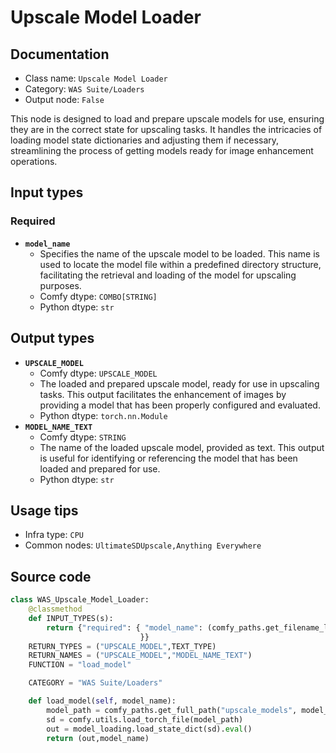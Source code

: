 # Upscale Model Loader
## Documentation
- Class name: `Upscale Model Loader`
- Category: `WAS Suite/Loaders`
- Output node: `False`

This node is designed to load and prepare upscale models for use, ensuring they are in the correct state for upscaling tasks. It handles the intricacies of loading model state dictionaries and adjusting them if necessary, streamlining the process of getting models ready for image enhancement operations.
## Input types
### Required
- **`model_name`**
    - Specifies the name of the upscale model to be loaded. This name is used to locate the model file within a predefined directory structure, facilitating the retrieval and loading of the model for upscaling purposes.
    - Comfy dtype: `COMBO[STRING]`
    - Python dtype: `str`
## Output types
- **`UPSCALE_MODEL`**
    - Comfy dtype: `UPSCALE_MODEL`
    - The loaded and prepared upscale model, ready for use in upscaling tasks. This output facilitates the enhancement of images by providing a model that has been properly configured and evaluated.
    - Python dtype: `torch.nn.Module`
- **`MODEL_NAME_TEXT`**
    - Comfy dtype: `STRING`
    - The name of the loaded upscale model, provided as text. This output is useful for identifying or referencing the model that has been loaded and prepared for use.
    - Python dtype: `str`
## Usage tips
- Infra type: `CPU`
- Common nodes: `UltimateSDUpscale,Anything Everywhere`


## Source code
```python
class WAS_Upscale_Model_Loader:
    @classmethod
    def INPUT_TYPES(s):
        return {"required": { "model_name": (comfy_paths.get_filename_list("upscale_models"), ),
                             }}
    RETURN_TYPES = ("UPSCALE_MODEL",TEXT_TYPE)
    RETURN_NAMES = ("UPSCALE_MODEL","MODEL_NAME_TEXT")
    FUNCTION = "load_model"

    CATEGORY = "WAS Suite/Loaders"

    def load_model(self, model_name):
        model_path = comfy_paths.get_full_path("upscale_models", model_name)
        sd = comfy.utils.load_torch_file(model_path)
        out = model_loading.load_state_dict(sd).eval()
        return (out,model_name)

```
